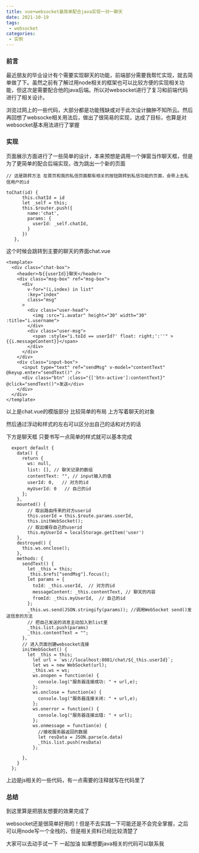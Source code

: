 ```yaml
---
title: vue+websocket最简单配合java实现一对一聊天
date: 2021-10-19
tags:
 - websocket
categories: 
 - 实例
---
```



### 前言

最近朋友的毕业设计有个需要实现聊天的功能，前端部分需要我帮忙实现，就去简单做了下。虽然之前有了解过用node相关的框架也可以比较方便的实现相关功能，但这次是需要配合他的java后端。所以对websocket进行了复习和前端代码进行了相关设计。

浏览过网上的一些代码，大部分都是功能残缺或对于此次设计臃肿不知所云。然后再回想了websocke相关用法后，做出了很简易的实现，达成了目标，也算是对websocket基本用法进行了掌握

### 实现

页面展示方面进行了一些简单的设计，本来预想是调用一个弹窗当作聊天框，但是为了更简单的配合后端实现，改为跳出一个新的页面

``` 
// 这是跳转方法 在首页和我的私信页面都有相关的按钮跳转到私信功能的页面，会带上去私信用户的id

toChat(id) {
      this.chatId = id
      let _self = this;
      this.$router.push({
        name:'chat',
        params: {
          userId: _self.chatId,
        }
      })
   },
```


这个时候会跳转到主要的聊天的界面chat.vue

```
<template>
  <div class="chat-box">
    <header>与{{userId}}聊天</header>
    <div class="msg-box" ref="msg-box">
      <div
        v-for="(i,index) in list"
        :key="index"
        class="msg"
      >
        <div class="user-head">
          <img :src="i.avatar" height="30" width="30" :title="i.username">
        </div>
        <div class="user-msg">
          <span :style="i.toId == userId?' float: right;':''" >{{i.messageContent}}</span>
        </div>
      </div>
    </div>
    <div class="input-box">
      <input type="text" ref="sendMsg" v-model="contentText" @keyup.enter="sendText()" />
      <div class="btn" :class="{['btn-active']:contentText}" @click="sendText()">发送</div>
    </div>
  </div>
</template>
```


以上是chat.vue的模版部分 比较简单的布局 上方写着聊天的对象

然后通过浮动和样式的左右可以区分出自己的话和对方的话

下方是聊天框 只要书写一点简单的样式就可以基本完成


```
  export default {
    data() {
      return {
        ws: null,
        list: [], // 聊天记录的数组
        contentText: "", // input输入的值
        userId: 0,   // 对方的id
        myUserId: 0   // 自己的id
      };
    },
    mounted() {
        // 取出路由传来的对方userid
        this.userId = this.$route.params.userId,
        this.initWebSocket();
        // 取出缓存自己的userid
        this.myUserId = localStorage.getItem('user')
    },
    destroyed() {
      this.ws.onclose();
    },
    methods: {
      sendText() {
        let _this = this;
        _this.$refs["sendMsg"].focus();
        let params = {
          toId: _this.userId,  // 对方的id
          messageContent: _this.contentText, // 聊天的内容
          fromId: _this.myUserId,  // 自己的id
        };
        _this.ws.send(JSON.stringify(params)); //调用WebSocket send()发送信息的方法
        // 把自己发送的消息主动加入到list里
        _this.list.push(params)
        _this.contentText = "";
      },
      // 进入页面创建websocket连接
      initWebSocket() {
        let _this = this;
          let url = `ws://localhost:8081/chat/${_this.userId}`;
          let ws = new WebSocket(url);
          _this.ws = ws;
          ws.onopen = function(e) {
            console.log("服务器连接成功: " + url,e);
          };
          ws.onclose = function(e) {
            console.log("服务器连接关闭: " + url,e);
          };
          ws.onerror = function() {
            console.log("服务器连接出错: " + url);
          };
          ws.onmessage = function(e) {
            //接收服务器返回的数据
            let resData = JSON.parse(e.data)
            _this.list.push(resData)
          };

      },
    }
  };

```


上边是js相关的一些代码，有一点需要的注释就写在代码里了


### 总结

到这里算是把朋友想要的效果完成了

websocket还是很简单好用的！但是不去实践一下可能还是不会完全掌握，之后可以用node写一个全栈的，但是相关资料已经比较清楚了

大家可以去动手试一下  一起加油 如果想要java相关的代码可以联系我